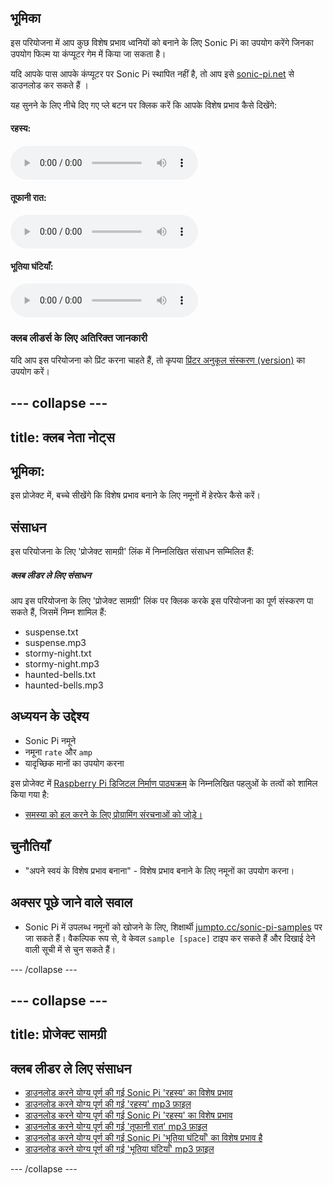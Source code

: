 ## भूमिका

इस परियोजना में आप कुछ विशेष प्रभाव ध्वनियों को बनाने के लिए Sonic Pi का उपयोग करेंगे जिनका उपयोग फिल्म या कंप्यूटर गेम में किया जा सकता है।

यदि आपके पास आपके कंप्यूटर पर Sonic Pi स्थापित नहीं है, तो आप इसे [sonic-pi.net](https://sonic-pi.net/) से डाउनलोड कर सकते हैं ।

<div id="audio-preview" class="pdf-hidden">

यह सुनने के लिए नीचे दिए गए प्ले बटन पर क्लिक करें कि आपके विशेष प्रभाव कैसे दिखेंगे: 

#### रहस्य: 
<audio controls preload> 
  <source src="resources/suspense.mp3" type="audio/mpeg"> 
आपका ब्राउज़र <code>audio</code> तत्व का समर्थन नहीं करता है। 
</audio> 

#### तूफानी रात: 
<audio controls preload> 
  <source src="resources/stormy-night.mp3" type="audio/mpeg"> 
आपका ब्राउज़र <code>audio</code> तत्व का समर्थन नहीं करता है। 
</audio> 

#### भूतिया घंटियाँ: 
<audio controls preload> 
  <source src="resources/haunted-bells.mp3" type="audio/mpeg"> 
आपका ब्राउज़र <code>audio</code> तत्व का समर्थन नहीं करता है। 
</audio>
</div>

### क्लब लीडर्स के लिए अतिरिक्त जानकारी

यदि आप इस परियोजना को प्रिंट करना चाहते हैं, तो कृपया [प्रिंटर अनुकूल संस्करण (version)](https://projects.raspberrypi.org/hi-IN/projects/special-effects/print) का उपयोग करें।

--- collapse ---
---
title: क्लब नेता नोट्स
---

## भूमिका:

इस प्रोजेक्ट में, बच्चे सीखेंगे कि विशेष प्रभाव बनाने के लिए नमूनों में हेरफेर कैसे करें।

## संसाधन

इस परियोजना के लिए 'प्रोजेक्ट सामग्री' लिंक में निम्नलिखित संसाधन सम्मिलित हैं:

##### क्लब लीडर ले लिए संसाधन

आप इस परियोजना के लिए 'प्रोजेक्ट सामग्री' लिंक पर क्लिक करके इस परियोजना का पूर्ण संस्करण पा सकते हैं, जिसमें निम्न शामिल हैं:

* suspense.txt
* suspense.mp3
* stormy-night.txt
* stormy-night.mp3
* haunted-bells.txt
* haunted-bells.mp3

## अध्ययन के उद्देश्य

* Sonic Pi नमूने
* नमूना `rate` और `amp`
* यादृच्छिक मानों का उपयोग करना

इस प्रोजेक्ट में [Raspberry Pi डिजिटल निर्माण पाठ्यक्रम](http://rpf.io/curriculum) के निम्नलिखित पहलुओं के तत्वों को शामिल किया गया है:

* [समस्या को हल करने के लिए प्रोग्रामिंग संरचनाओं को जोड़े।](https://www.raspberrypi.org/curriculum/programming/builder)

## चुनौतियाँ

* "अपने स्वयं के विशेष प्रभाव बनाना" - विशेष प्रभाव बनाने के लिए नमूनों का उपयोग करना।

## अक्सर पूछे जाने वाले सवाल

* Sonic Pi में उपलब्ध नमूनों को खोजने के लिए, शिक्षार्थी [jumpto.cc/sonic-pi-samples](http://jumpto.cc/sonic-pi-samples) पर जा सकते हैं। वैकल्पिक रूप से, वे केवल `sample [space]` टाइप कर सकते हैं और दिखाई देने वाली सूची में से चुन सकते हैं।

--- /collapse ---

--- collapse ---
---
title: प्रोजेक्ट सामग्री
---

## क्लब लीडर ले लिए संसाधन

* [डाउनलोड करने योग्य पूर्ण की गई Sonic Pi 'रहस्य' का विशेष प्रभाव](resources/suspense.txt)
* [डाउनलोड करने योग्य पूर्ण की गई 'रहस्य' mp3 फ़ाइल](resources/suspense.mp3)
* [डाउनलोड करने योग्य पूर्ण की गई Sonic Pi 'रहस्य' का विशेष प्रभाव](resources/stormy-night.txt)
* [डाउनलोड करने योग्य पूर्ण की गई 'तूफानी रात' mp3 फ़ाइल](resources/stormy-night.mp3)
* [डाउनलोड करने योग्य पूर्ण की गई Sonic Pi 'भूतिया घंटियाँ' का विशेष प्रभाव है](resources/haunted-bells.txt)
* [डाउनलोड करने योग्य पूर्ण की गई 'भूतिया घंटियाँ' mp3 फ़ाइल](resources/haunted-bells.mp3)

--- /collapse ---